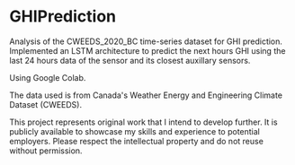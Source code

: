 # GHIPrediction
Analysis of the CWEEDS_2020_BC time-series dataset for GHI prediction. Implemented an LSTM architecture to predict the next hours GHI using the last 24 hours data of the sensor and its closest auxillary sensors.

Using Google Colab.

The data used is from Canada's Weather Energy and Engineering Climate Dataset (CWEEDS).

This project represents original work that I intend to develop further. It is publicly available to showcase my skills and experience to potential employers. Please respect the intellectual property and do not reuse without permission.
